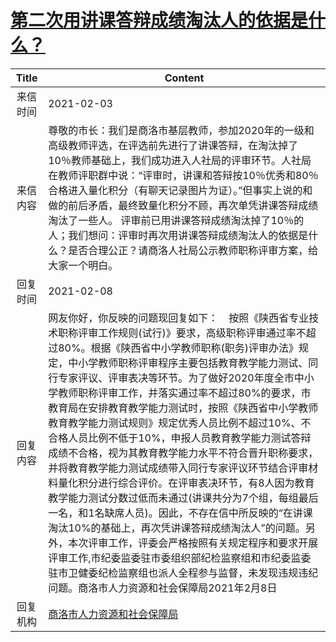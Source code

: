 # <a href="http://www.shangluo.gov.cn/zmhd/ldxxxx.jsp?urltype=leadermail.LeaderMailContentUrl&wbtreeid=1112&leadermailid=6897">第二次用讲课答辩成绩淘汰人的依据是什么？</a>
| Title |                                                                                                                                                                                                                                                                 Content                                                                                                                                                                                                                                                                  |
|:-----:|------------------------------------------------------------------------------------------------------------------------------------------------------------------------------------------------------------------------------------------------------------------------------------------------------------------------------------------------------------------------------------------------------------------------------------------------------------------------------------------------------------------------------------------|
| 来信时间  | 2021-02-03                                                                                                                                                                                                                                                                                                                                                                                                                                                                                                                               |
| 来信内容  | 尊敬的市长：我们是商洛市基层教师，参加2020年的一级和高级教师评选，在评选前先进行了讲课答辩，在淘汰掉了10％教师基础上，我们成功进入人社局的评审环节。人社局在教师评职群中说：“评审时，讲课和答辩按10％优秀和80％合格进入量化积分（有聊天记录图片为证）。”但事实上说的和做的前后矛盾，最终致量化积分不顾，再次单凭讲课答辩成绩淘汰了一些人。 评审前已用讲课答辩成绩淘汰掉了10％的人；我们想问：评审时再次用讲课答辩成绩淘汰人的依据是什么？是否合理公正？请商洛人社局公示教师职称评审方案，给大家一个明白。                                                                                                                                                                                                                                                                             |
| 回复时间  | 2021-02-08                                                                                                                                                                                                                                                                                                                                                                                                                                                                                                                               |
| 回复内容  | 网友你好，你反映的问题现回复如下：    按照《陕西省专业技术职称评审工作规则(试行)》要求，高级职称评审通过率不超过80%。根据《陕西省中小学教师职称(职务)评审办法》规定，中小学教师职称评审程序主要包括教育教学能力测试、同行专家评议、评审表决等环节。为了做好2020年度全市中小学教师职称评审工作，并落实通过率不超过80%的要求，市教育局在安排教育教学能力测试时，按照《陕西省中小学教师教育教学能力测试规则》规定优秀人员比例不超过10%、不合格人员比例不低于10%，申报人员教育教学能力测试答辩成绩不合格，视为其教育教学能力水平不符合晋升职称要求，并将教育教学能力测试成绩带入同行专家评议环节结合评审材料量化积分进行综合评价。在评审表决环节，有8人因为教育教学能力测试分数过低而未通过(讲课共分为7个组，每组最后一名，和1名缺席人员)。因此，不存在信中所反映的“在讲课淘汰10%的基础上，再次凭讲课答辩成绩淘汰人”的问题。另外，本次评审工作，评委会严格按照有关规定程序和要求开展评审工作,市纪委监委驻市委组织部纪检监察组和市纪委监委驻市卫健委纪检监察组也派人全程参与监督，未发现违规违纪问题。商洛市人力资源和社会保障局2021年2月8日 |
| 回复机构  | <a href="../../category/agencies/商洛市人力资源和社会保障局.md">商洛市人力资源和社会保障局</a>                                                                                                                                                                                                                                                                                                                                                                                                                                                                     |